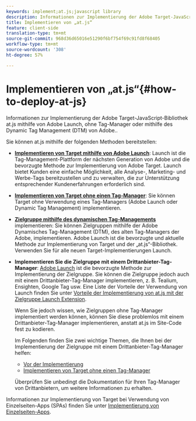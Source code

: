 ```yaml
---
keywords: implement;at.js;javascript library
description: Informationen zur Implementierung der Adobe Target-JavaScript-Bibliothek at.js mithilfe von Adobe Launch, ohne Tag-Manager oder mithilfe des Dynamic Tag Management (DTM) von Adobe.
title: Implementieren von „at.js“
feature: client-side
translation-type: tm+mt
source-git-commit: 968d36d65016e51290f6bf754f69c91fd8f68405
workflow-type: tm+mt
source-wordcount: '308'
ht-degree: 57%

---
```



# Implementieren von „at.js“{#how-to-deploy-at-js}

Informationen zur Implementierung der Adobe Target-JavaScript-Bibliothek at.js mithilfe von Adobe Launch, ohne Tag-Manager oder mithilfe des Dynamic Tag Management (DTM) von Adobe..

Sie können at.js mithilfe der folgenden Methoden bereitstellen:

* **[Implementieren von Target mithilfe von Adobe Launch](/help/c-implementing-target/c-implementing-target-for-client-side-web/how-to-deployatjs/cmp-implementing-target-using-adobe-launch.md)**: Launch ist die Tag-Management-Plattform der nächsten Generation von Adobe und die bevorzugte Methode zur Implementierung von Adobe Target. Launch bietet Kunden eine einfache Möglichkeit, alle Analyse-, Marketing- und Werbe-Tags bereitzustellen und zu verwalten, die zur Unterstützung entsprechender Kundenerfahrungen erforderlich sind.
* **[Implementieren von Target ohne einen Tag-Manager](/help/c-implementing-target/c-implementing-target-for-client-side-web/how-to-deployatjs/implementing-target-without-a-tag-manager.md)**: Sie können Target ohne Verwendung eines Tag-Managers (Adobe Launch oder Dynamic Tag Management) implementieren.
* **[Zielgruppe mithilfe des dynamischen Tag-Managements](/help/c-implementing-target/c-implementing-target-for-client-side-web/how-to-deployatjs/implementing-target-using-dynamic-tag-management.md)** implementieren: Sie können Zielgruppen mithilfe der Adobe Dynamisches Tag-Management (DTM), des alten Tag-Managers der Adobe, implementieren. Adobe Launch ist die bevorzugte und aktuelle Methode zur Implementierung von Target und der „at.js“-Bibliothek. Verwenden Sie für alle neuen Target-Implementierungen Launch.
* **Implementieren Sie die Zielgruppe mit einem Drittanbieter-Tag-Manager**: [Adobe Launch](/help/c-implementing-target/c-implementing-target-for-client-side-web/how-to-deployatjs/cmp-implementing-target-using-adobe-launch.md) ist die bevorzugte Methode zur Implementierung der Zielgruppe. Sie können die Zielgruppe jedoch auch mit einem Drittanbieter-Tag-Manager implementieren, z. B. Tealium, Ensighten, Google Tag usw. Eine Liste der Vorteile der Verwendung von Launch finden Sie unter [Vorteile der Implementierung von at.js mit der Zielgruppe Launch Extension](/help/c-implementing-target/c-implementing-target-for-client-side-web/how-to-deployatjs/cmp-implementing-target-using-adobe-launch.md#section_48B3F938B6F8491DAF798E0DB54EF304).

   Wenn Sie jedoch wissen, wie Zielgruppen ohne Tag-Manager implementiert werden können, können Sie diese problemlos mit einem Drittanbieter-Tag-Manager implementieren, anstatt at.js im Site-Code fest zu kodieren.

   Im Folgenden finden Sie zwei wichtige Themen, die Ihnen bei der Implementierung der Zielgruppe mit einem Drittanbieter-Tag-Manager helfen:

   * [Vor der Implementierung](/help/c-implementing-target/c-considerations-before-you-implement-target/considerations-before-you-implement-target.md)
   * [Implementieren von Target ohne einen Tag-Manager](/help/c-implementing-target/c-implementing-target-for-client-side-web/how-to-deployatjs/implementing-target-without-a-tag-manager.md)

   Überprüfen Sie unbedingt die Dokumentation für Ihren Tag-Manager von Drittanbietern, um weitere Informationen zu erhalten.

Informationen zur Implementierung von Target bei Verwendung von Einzelseiten-Apps (SPAs) finden Sie unter [Implementierung von Einzelseiten-Apps](/help/c-implementing-target/c-implementing-target-for-client-side-web/how-to-deployatjs/target-atjs-single-page-application.md).